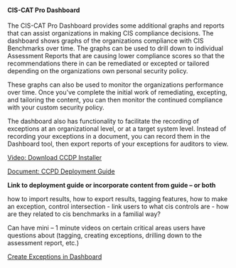 #### CIS-CAT Pro Dashboard ####

The CIS-CAT Pro Dashboard provides some additional graphs and reports that can assist organizations in making CIS compliance decisions.  The dashboard shows graphs of the organizations  compliance with CIS Benchmarks over time.  The graphs can be used to drill down to individual Assessment Reports that are causing lower compliance scores so that the recommendations there in can be remediated or excepted or tailored depending on the organizations own personal security policy.

These graphs can also be used to monitor the organizations performance over time.  Once you've complete the initial work of remediating, excepting, and tailoring the content, you can then monitor the continued compliance with your custom security policy.

The dashboard also has functionality to facilitate the recording of exceptions at an organizational level, or at a target system level.  Instead of recording your exceptions in a document, you can record them in the Dashboard tool, then export reports of your exceptions for auditors to view.

[Video: Download CCDP Installer](https://www.youtube.com/watch?v=YEcZHhdUgNY)

[Document: CCPD Deployment Guide](https://cis-cat-pro-dashboard.readthedocs.io/en/stable/)

**Link to deployment guide or incorporate content from guide – or both**

how to import results, how to export results, tagging features, how to make an exception, control intersection - link users to what cis controls are - how are they related to cis benchmarks in a familial way?

Can have mini – 1 minute videos on certain critical areas users have questions about (tagging, creating exceptions, drilling down to the assessment report, etc.)


[Create Exceptions in Dashboard]("https://cis-cat-pro-dashboard.readthedocs.io/en/stable/source/Dashboard%20User's%20Guide/#exceptions")
